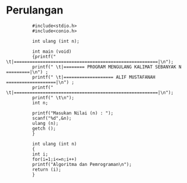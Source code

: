 # Perulangan


              #include<stdio.h>
              #include<conio.h>

              int ulang (int n);

              int main (void)
              {printf(" \t|=======================================================|\n");
              printf(" \t|======== PROGRAM MENGULANG KALIMAT SEBANYAK N =========|\n") ;
              printf(" \t|=================== ALIF MUSTAFANAH ===================|\n") ;
              printf(" \t|=======================================================|\n");
              printf(" \t\n");
              int n;

              printf("Masukan Nilai (n) : ");
              scanf("%d",&n);
              ulang (n);
              getch ();
              }

              int ulang (int n)
              {
              int i;
              for(i=1;i<=n;i++)
              printf("Algoritma dan Pemrograman\n");
              return (i);
              }


